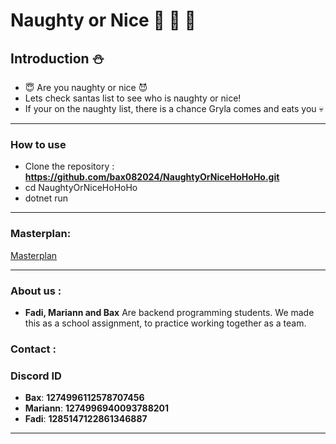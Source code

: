 
# Naughty or Nice :santa:  :christmas_tree: :gift:

## Introduction  :snowman:

- :innocent:  Are you naughty or nice  :smiling_imp:
- Lets check santas list to see who is naughty or nice! 
- If your on the naughty list, there is a chance Gryla comes and eats you  :skull:

---

### How to use

- Clone the repository : **https://github.com/bax082024/NaughtyOrNiceHoHoHo.git**
- cd NaughtyOrNiceHoHoHo
- dotnet run


---

### Masterplan:

[Masterplan](/Masterplan/Prosjektuke-skisse.PNG)

---

### About us : 
- **Fadi, Mariann and Bax** Are backend programming students.
We made this as a school assignment, to practice working together as a team.
### Contact :

### Discord ID

- **Bax**: **1274996112578707456**
- **Mariann**: **1274996940093788201**
- **Fadi**: **1285147122861346887**

---
